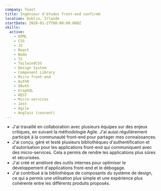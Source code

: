 ```yaml
---
company: Toast
title: Ingénieur d'études front-end confirmé
location: Dublin, Irlande
startDate: 2020-01-27T00:00:00.000Z
skills:
  active:
    - HTML
    - CSS
    - JS
    - React
    - Node
    - TS
    - TailwindCSS
    - Design System
    - Component Library
    - Micro front-end
    - Auth0
    - OAuth
    - GraphQL
    - REST
    - Micro-services
    - Jest
    - Agile
    - Anglais (courant)
---
```


- J'ai travaillé en collaboration avec plusieurs équipes sur des enjeux critiques, en suivant la méthodologie Agile. J'ai aussi régulièrement participé à la communauté front-end pour partager mes connaissances.
- J'ai conçu, géré et testé plusieurs bibliothèques d'authentification et d'autorisation pour les applications front-end qui communiquent avec des micro-services. Cela a permis de rendre les applications plus sûres et sécurisées.
- J'ai créé et amélioré des outils internes pour optimiser le développement d'applications front-end et le débogage.
- J'ai contribué à la bibliothèque de composants du système de design, ce qui a permis une utilisation plus simple et une expérience plus cohérente entre les différents produits proposés.
